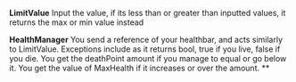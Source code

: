 **LimitValue**
    Input the value, if its less than or greater than inputted values, it returns the max or min value instead

**HealthManager**
    You send a reference of your healthbar, and acts similarly to LimitValue. Exceptions include as it returns bool, true if you live, false if you die. You get the deathPoint amount if you manage to equal or go below it. You get the value of MaxHealth if it increases or over the amount.
**